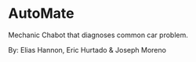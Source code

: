 # AutoMate
Mechanic Chabot that diagnoses common car problem. 

By: Elias Hannon, Eric Hurtado & Joseph Moreno
